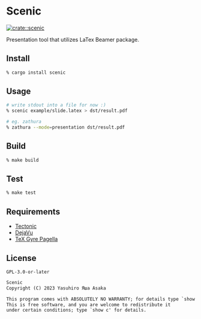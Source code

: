 # Scenic

[![crate::scenic](
https://img.shields.io/crates/v/scenic?label=crates&style=flat)](
https://crates.io/crates/scenic)

Presentation tool that utilizes LaTex Beamer package.


## Install

```zsh
% cargo install scenic
```


## Usage

```zsh
# write stdout into a file for now :)
% scenic example/slide.latex > dst/result.pdf
```

```zsh
# eg. zathura
% zathura --mode=presentation dst/result.pdf
```


## Build

```zsh
% make build
```


## Test

```zsh
% make test
```


## Requirements

* [Tectonic](https://github.com/tectonic-typesetting/tectonic)
* [DejaVu](https://dejavu-fonts.github.io)
* [TeX Gyre Pagella](
https://www.gust.org.pl/projecets/e-foundry/tex-gyre/pagella)


## License

`GPL-3.0-or-later`

```txt
Scenic
Copyright (C) 2023 Yasuhiro Яша Asaka

This program comes with ABSOLUTELY NO WARRANTY; for details type `show w'.
This is free software, and you are welcome to redistribute it
under certain conditions; type `show c' for details.
```

